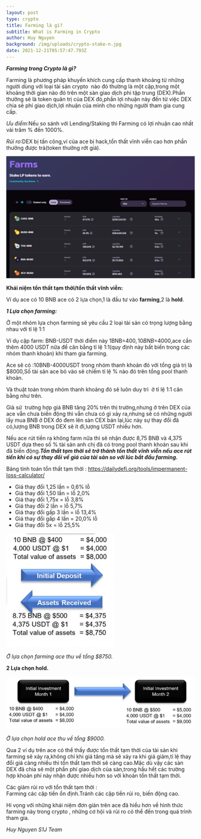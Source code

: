 ```yaml
---
layout: post
type: crypto
title: Farming là gì?
subtitle: What is Farming in Crypto
author: Huy Nguyen
background: /img/uploads/crypto-stake-n.jpg
date: 2021-12-21T05:57:47.793Z
---
```

<!--StartFragment-->

***Farming trong Crypto là gì?***

Farming là phương pháp khuyến khích cung cấp thanh khoảng từ những người dùng với loại tài sản crypto  nào đó thường là một cặp,trong một khoảng thời gian nào đó trên một sàn giao dịch phi tập trung (DEX).Phần thưởng sẽ là token quản trị của DEX đó,phần lợi nhuận này đến từ việc DEX chia sẻ phí giao dịch,lợi nhuận của mình cho những người tham gia cung cấp.

*Ưu điểm*:Nếu so sánh với Lending/Staking thì Farming có lợi nhuận cao nhất vài trăm % đến 1000%.

*Rủi ro*:DEX bị tấn công,ví của ace bị hack,tổn thất vĩnh viễn cao hơn phần thưởng được trả(token thưởng rớt giá).

![](/img/uploads/crypto-farming-00.png)

**Khái niệm tổn thất tạm thời/tổn thất vĩnh viễn:**

Ví dụ ace có 10 BNB ace có 2 lựa chọn,1 là đầu tư vào **farming**,2 là **hold**.

***1 Lựa chọn farming:***

Ở một nhóm lựa chọn farming sẽ yêu cầu 2 loại tài sản có trọng lượng bằng nhau với tỉ lệ 1:1

Ví dụ cặp farm: BNB-USDT thời điểm này 1BNB=$400,10BNB=$4000,ace cần thêm 4000 USDT nữa để cân bằng tỉ lệ 1:1(quy định này bất biến trong các nhóm thanh khoản) khi tham gia farming.

Ace sẽ có :10BNB-4000USDT trong nhóm thanh khoản đó với tổng giá trị là $8000,Số tài sản ace bỏ vào sẽ chiếm tỉ lệ % nào đó trên tổng pool thanh khoản.

Và thuật toán trong nhóm thanh khoảng đó sẽ luôn duy trì  ở tỉ lệ 1:1 cân bằng như trên.

Giả sử  trường hợp giá BNB tăng 20% trên thị trường,nhưng ở trên DEX của ace vẫn chưa biến động thì vẫn chưa có gì xảy ra,nhưng sẽ có những người lấy mua BNB ở DEX đó đem lên sàn CEX bán lại,lúc này sự thay đổi đã có,lượng BNB trong DEX sẽ ít đi,lượng USDT nhiều hơn.

Nếu ace rút tiền ra không farm nữa thì sẽ nhận được 8,75 BNB và 4,375 USDT dựa theo số % tài sản anh chị đã có trong pool thanh khoản sau khi đã biến động.***Tổn thất tạm thời sẽ trở thành tổn thất vĩnh viễn nếu ace rút tiền khi có sự thay đổi về giá của tài sản so với lúc bắt đầu farming.***

Bảng tính toán tổn thất tạm thời : <https://dailydefi.org/tools/impermanent-loss-calculator/>

* Giá thay đổi 1,25 lần = 0,6% lỗ
* Giá thay đổi 1,50 lần = lỗ 2,0%
* Giá thay đổi 1,75x = lỗ 3,8%
* Giá thay đổi 2 lần = lỗ 5,7%
* Giá thay đổi gấp 3 lần = lỗ 13,4%
* Giá thay đổi gấp 4 lần = 20,0% lỗ
* Giá thay đổi 5x = lỗ 25,5%

![](/img/uploads/crypto-farming-0.png)

*Ở lựa chọn farming ace thu về tổng $8750.*

**2 Lựa chọn hold.**

![](/img/uploads/crypto-farming-1.png)

*Ở lựa chọn hold ace thu về tổng $9000.*

Qua 2 ví dụ trên ace có thể thấy được tổn thất tạm thời của tài sản khi farming sẽ xảy ra,không chỉ khi giá tăng mà sẽ xảy ra khi giá giảm,tỉ lệ thay đổi giá càng nhiều thì tổn thất tạm thời sẽ càng cao.Mặc dù vậy các sàn DEX đã chia sẻ một phần phí giao dịch của sàn,trong hầu hết các trường hợp khoản phí này nhận được nhiều hơn so với khoản tổn thất tạm thời.

Các giảm rủi ro với tổn thất tạm thời :\
Farming các cặp tiền ổn định.Tránh các cặp tiền rủi ro, biến động cao.

Hi vọng với những khái niệm đơn giản trên ace đã hiểu hơn về hình thức farming này trong crypto , những cơ hội và rủi ro có thể đến trong quá trình tham gia.

*Huy Nguyen S1J Team*

<!--EndFragment-->